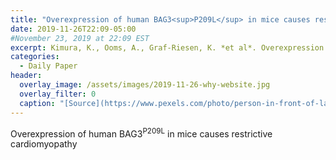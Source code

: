 ```yaml
---
title: "Overexpression of human BAG3<sup>P209L</sup> in mice causes restrictive cardiomyopathy"
date: 2019-11-26T22:09-05:00
#November 23, 2019 at 22:09 EST
excerpt: Kimura, K., Ooms, A., Graf-Riesen, K. *et al*. Overexpression of human BAG3<sup>P209L</sup> in mice causes restrictive cardiomyopathy. *Nat Commun* **12**, 3575 (2021). https://doi.org/10.1038/s41467-021-23858-7
categories:
  - Daily Paper
header:
  overlay_image: /assets/images/2019-11-26-why-website.jpg
  overlay_filter: 0
  caption: "[Source](https://www.pexels.com/photo/person-in-front-of-laptop-on-brown-wooden-table-2115217/)"
---
```


Overexpression of human BAG3<sup>P209L</sup> in mice causes restrictive cardiomyopathy